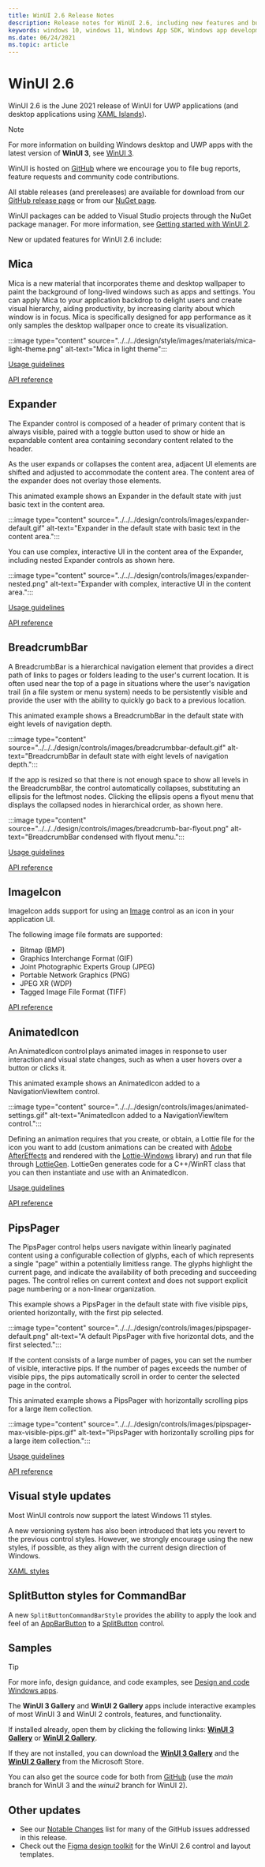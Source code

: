 ```yaml
---
title: WinUI 2.6 Release Notes
description: Release notes for WinUI 2.6, including new features and bug fixes.
keywords: windows 10, windows 11, Windows App SDK, Windows app development platform, desktop development, win32, WinRT, uwp, toolkit sdk, winui
ms.date: 06/24/2021
ms.topic: article
---
```


# WinUI 2.6

WinUI 2.6 is the June 2021 release of WinUI for UWP applications (and desktop applications using [XAML Islands](../../../desktop/modernize/xaml-islands.md)).

> [!NOTE]
> For more information on building Windows desktop and UWP apps with the latest version of **WinUI 3**, see [WinUI 3](../../index.md).

WinUI is hosted on [GitHub](https://github.com/microsoft/microsoft-ui-xaml) where we encourage you to file bug reports, feature requests and community code contributions.

All stable releases (and prereleases) are available for download from our [GitHub release page](https://github.com/microsoft/microsoft-ui-xaml/tags) or from our [NuGet page](https://www.nuget.org/packages/Microsoft.UI.Xaml).

WinUI packages can be added to Visual Studio projects through the NuGet package manager. For more information, see [Getting started with WinUI 2](../getting-started.md).

New or updated features for WinUI 2.6 include:

## Mica

Mica is a new material that incorporates theme and desktop wallpaper to paint the background of long-lived windows such as apps and settings. You can apply Mica to your application backdrop to delight users and create visual hierarchy, aiding productivity, by increasing clarity about which window is in focus. Mica is specifically designed for app performance as it only samples the desktop wallpaper once to create its visualization.

:::image type="content" source="../../../design/style/images/materials/mica-light-theme.png" alt-text="Mica in light theme":::

[Usage guidelines](../../../design/style/mica.md)

[API reference](/windows/winui/api/microsoft.ui.xaml.controls.backdropmaterial)

## Expander

The Expander control is composed of a header of primary content that is always visible, paired with a toggle button used to show or hide an expandable content area containing secondary content related to the header.

As the user expands or collapses the content area, adjacent UI elements are shifted and adjusted to accommodate the content area. The content area of the expander does not overlay those elements.

This animated example shows an Expander in the default state with just basic text in the content area.

:::image type="content" source="../../../design/controls/images/expander-default.gif" alt-text="Expander in the default state with basic text in the content area.":::

You can use complex, interactive UI in the content area of the Expander, including nested Expander controls as shown here.

:::image type="content" source="../../../design/controls/images/expander-nested.png" alt-text="Expander with complex, interactive UI in the content area.":::

[Usage guidelines](../../../design/controls/expander.md)

[API reference](/uwp/api/microsoft.ui.xaml.controls.expander)

## BreadcrumbBar

A BreadcrumbBar is a hierarchical navigation element that provides a direct path of links to pages or folders leading to the user's current location. It is often used near the top of a page in situations where the user's navigation trail (in a file system or menu system) needs to be persistently visible and provide the user with the ability to quickly go back to a previous location.

This animated example shows a BreadcrumbBar in the default state with eight levels of navigation depth.

:::image type="content" source="../../../design/controls/images/breadcrumbbar-default.gif" alt-text="BreadcrumbBar in default state with eight levels of navigation depth.":::

If the app is resized so that there is not enough space to show all levels in the BreadcrumbBar, the control automatically collapses, substituting an ellipsis for the leftmost nodes. Clicking the ellipsis opens a flyout menu that displays the collapsed nodes in hierarchical order, as shown here.

:::image type="content" source="../../../design/controls/images/breadcrumb-bar-flyout.png" alt-text="BreadcrumbBar condensed with flyout menu.":::

[Usage guidelines](../../../design/controls/breadcrumbbar.md)

[API reference](/windows/winui/api/microsoft.ui.xaml.controls.breadcrumbbar)

## ImageIcon

ImageIcon adds support for using an [Image](/windows/winui/api/microsoft.ui.xaml.controls.imageicon) control as an icon in your application UI.

The following image file formats are supported:

- Bitmap (BMP)
- Graphics Interchange Format (GIF)
- Joint Photographic Experts Group (JPEG)
- Portable Network Graphics (PNG)
- JPEG XR (WDP)
- Tagged Image File Format (TIFF)

[API reference](/windows/winui/api/microsoft.ui.xaml.controls.imageicon)

## AnimatedIcon

An AnimatedIcon control plays animated images in response to user interaction and visual state changes, such as when a user hovers over a button or clicks it.

This animated example shows an AnimatedIcon added to a NavigationViewItem control.

:::image type="content" source="../../../design/controls/images/animated-settings.gif" alt-text="AnimatedIcon added to a NavigationViewItem control.":::

Defining an animation requires that you create, or obtain, a Lottie file for the icon you want to add (custom animations can be created with [Adobe AfterEffects](https://www.adobe.com/products/aftereffects.html) and rendered with the [Lottie-Windows](/windows/communitytoolkit/animations/lottie) library) and run that file through [LottieGen](/windows/communitytoolkit/animations/lottie-scenarios/getting_started_codegen). LottieGen generates code for a C++/WinRT class that you can then instantiate and use with an AnimatedIcon.

[Usage guidelines](../../../design/controls/animated-icon.md)

[API reference](/windows/winui/api/microsoft.ui.xaml.controls.animatedicon)

## PipsPager

The PipsPager control helps users navigate within linearly paginated content using a configurable collection of glyphs, each of which represents a single "page" within a potentially limitless range. The glyphs highlight the current page, and indicate the availability of both preceding and succeeding pages. The control relies on current context and does not support explicit page numbering or a non-linear organization.

This example shows a PipsPager in the default state with five visible pips, oriented horizontally, with the first pip selected.

:::image type="content" source="../../../design/controls/images/pipspager-default.png" alt-text="A default PipsPager with five horizontal dots, and the first selected.":::

If the content consists of a large number of pages, you can set the number of visible, interactive pips. If the number of pages exceeds the number of visible pips, the pips automatically scroll in order to center the selected page in the control.

This animated example shows a PipsPager with horizontally scrolling pips for a large item collection.

:::image type="content" source="../../../design/controls/images/pipspager-max-visible-pips.gif" alt-text="PipsPager with horizontally scrolling pips for a large item collection.":::

[Usage guidelines](../../../design/controls/pipspager.md)

[API reference](/windows/winui/api/microsoft.ui.xaml.controls.pipspager)

## Visual style updates

Most WinUI controls now support the latest Windows 11 styles.

A new versioning system has also been introduced that lets you revert to the previous control styles. However, we strongly encourage using the new styles, if possible, as they align with the current design direction of Windows.

[XAML styles](../../../design/style/xaml-styles.md)

## SplitButton styles for CommandBar

A new `SplitButtonCommandBarStyle` provides the ability to apply the look and feel of an [AppBarButton](/uwp/api/windows.ui.xaml.controls.appbarbutton) to a [SplitButton](/windows/winui/api/microsoft.ui.xaml.controls.splitbutton) control.

## Samples

> [!TIP]
> For more info, design guidance, and code examples, see [Design and code Windows apps](../../../design/index.md).
>
> The **WinUI 3 Gallery** and **WinUI 2 Gallery** apps include interactive examples of most WinUI 3 and WinUI 2 controls, features, and functionality.
>
> If installed already, open them by clicking the following links: [**WinUI 3 Gallery**](winui3gallery:/item/AnimatedIcon) or [**WinUI 2 Gallery**](winui2gallery:/item/AnimatedIcon).
>
> If they are not installed, you can download the [**WinUI 3 Gallery**](https://www.microsoft.com/store/productId/9P3JFPWWDZRC) and the [**WinUI 2 Gallery**](https://www.microsoft.com/store/productId/9MSVH128X2ZT) from the Microsoft Store.
>
> You can also get the source code for both from [GitHub](https://github.com/Microsoft/WinUI-Gallery) (use the *main* branch for WinUI 3 and the *winui2* branch for WinUI 2).

## Other updates

- See our [Notable Changes](https://github.com/microsoft/microsoft-ui-xaml/releases/tag/v2.6.0) list for many of the GitHub issues addressed in this release.
- Check out the [Figma design toolkit](https://aka.ms/winui/2.6-figma-toolkit) for the WinUI 2.6 control and layout templates.
